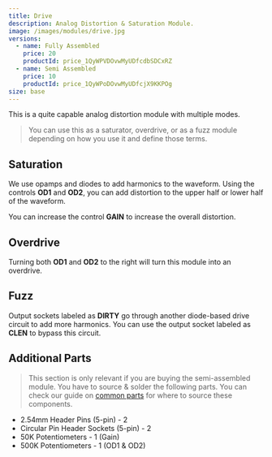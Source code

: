 ```yaml
---
title: Drive
description: Analog Distortion & Saturation Module.
image: /images/modules/drive.jpg
versions:
  - name: Fully Assembled
    price: 20
    productId: price_1QyWPVDOvwMyUDfcdbSDCxRZ
  - name: Semi Assembled
    price: 10
    productId: price_1QyWPoDOvwMyUDfcjX9KKPOg
size: base
---
```


This is a quite capable analog distortion module with multiple modes. 

> You can use this as a saturator, overdrive, or as a fuzz module depending on how you use it and define those terms.

## Saturation

We use opamps and diodes to add harmonics to the waveform. Using the controls **OD1** and **OD2**, you can add distortion to the upper half or lower half of the waveform.

You can increase the control **GAIN** to increase the overall distortion.

## Overdrive

Turning both **OD1** and **OD2** to the right will turn this module into an overdrive.

## Fuzz

Output sockets labeled as **DIRTY** go through another diode-based drive circuit to add more harmonics. You can use the output socket labeled as **CLEN** to bypass this circuit.

## Additional Parts

> This section is only relevant if you are buying the semi-assembled module. You have to source & solder the following parts. You can check our guide on [common parts](/docs/technical-details/common-parts) for where to source these components.

* 2.54mm Header Pins (5-pin) - 2
* Circular Pin Header Sockets (5-pin) - 2
* 50K Potentiometers - 1 (Gain)
* 500K Potentiometers - 1 (OD1 & OD2)
